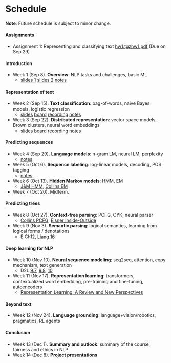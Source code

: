 # Schedule

**Note**: Future schedule is subject to minor change.

#### Assignments
- Assignment 1: Representing and classifying text [hw1.tgz](assignments/hw1.tgz)[hw1.pdf](assignments/hw1.pdf) (Due on Sep 29)

#### Introduction

- Week 1 (Sep 8). **Overview**: NLP tasks and challenges, basic ML
    - [slides 1](slides/lec01/overview.pdf) [slides 2](slides/lec01/basic_ml.pdf) [notes](notes/overview.html)

#### Representation of text

- Week 2 (Sep 15). **Text classification**: bag-of-words, naive Bayes models, logistic regression
    - [slides](slides/lec02/main.pdf) [board](slides/lec02/board.pdf) [recording](https://nyu.zoom.us/rec/share/H3I606oHp61RYHbbUni0nuEYsrw3PChZ9HSv94LRAS20zxvt_HmK5Tl2Hbvbb2aJ.uQjVIELIo3GqfZfe) [notes](notes/text_classification.html)
- Week 3 (Sep 22). **Distributed representation**: vector space models, Brown clusters, neural word embeddings
    - [slides](slides/lec03/main.pdf) [board](slides/lec03/board.pdf) [recording](https://nyu.zoom.us/rec/share/kT5UNBkHz0cz9slgt1fhXXpx3mwtL2XeoBDejR4Q6sEUek4yFSDRD05h24OR5No.oKxFmakrbLrENoS6) [notes](notes/distributed_representation.html)

#### Predicting sequences

- Week 4 (Sep 29). **Language models**: n-gram LM, neural LM, perplexity
    - [notes](notes/language_models.html)
- Week 5 (Oct 6). **Sequence labeling**: log-linear models, decoding, POS tagging
    - [notes](notes/sequence_labeling.html)
- Week 6 (Oct 13). **Hidden Markov models**: HMM, EM
    - [J&M HMM](https://web.stanford.edu/~jurafsky/slp3/A.pdf), [Collins EM](http://www.cs.columbia.edu/~mcollins/em.pdf)
- Week 7 (Oct 20). Midterm.

#### Predicting trees

- Week 8 (Oct 27). **Context-free parsing**: PCFG, CYK, neural parser
    - [Collins PCFG](http://www.cs.columbia.edu/~mcollins/courses/nlp2011/notes/pcfgs.pdf), [Eisner Inside-Outside](http://www.cs.jhu.edu/~jason/465/readings/iobasics.pdf)
- Week 9 (Nov 3). **Semantic parsing**: logical semantics, learning from logical forms / denotations
    - E Ch12, [Liang 16](https://cs.stanford.edu/~pliang/papers/executable-cacm2016.pdf)

#### Deep learning for NLP

- Week 10 (Nov 10). **Neural sequence modeling**: seq2seq, attention, copy mechanism, text generation
    - D2L [9.7](https://d2l.ai/chapter_recurrent-modern/seq2seq.html), [9.8](https://d2l.ai/chapter_recurrent-modern/beam-search.html), [10](https://d2l.ai/chapter_attention-mechanisms/index.html)
- Week 11 (Nov 17). **Representation learning**: transformers, contextualized word embedding, pre-training and fine-tuning, autoencoders
    - [Representation Learning: A Review and New Perspectives](https://arxiv.org/abs/1206.5538)

#### Beyond text

- Week 12 (Nov 24). **Language grounding**: language+vision/robotics, pragmatics, RL agents 

#### Conclusion

- Week 13 (Dec 1). **Summary and outlook**: summary of the course, fairness and ethics in NLP 
- Week 14 (Dec 8). **Project presentations**
